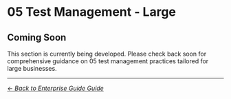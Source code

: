 # 05 Test Management - Large

## Coming Soon

This section is currently being developed. Please check back soon for comprehensive guidance on 05 test management practices tailored for large businesses.

---
*[← Back to Enterprise Guide Guide](../README.md)*
